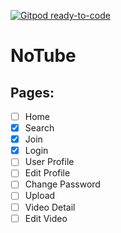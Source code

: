 [![Gitpod ready-to-code](https://img.shields.io/badge/Gitpod-ready--to--code-blue?logo=gitpod)](https://gitpod.io/#https://github.com/saebomk/notube)

# NoTube

## Pages:

- [ ] Home
- [x] Search
- [x] Join
- [x] Login
- [ ] User Profile
- [ ] Edit Profile
- [ ] Change Password
- [ ] Upload
- [ ] Video Detail
- [ ] Edit Video

